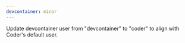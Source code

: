 ```yaml
---
devcontainer: minor
---
```


Update devcontainer user from "devcontainer" to "coder" to align with Coder's default user.